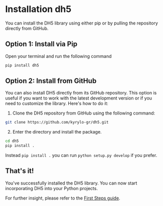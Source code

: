 # Installation dh5

You can install the DH5 library using either pip or by pulling the repository directly from GitHub.

## Option 1: Install via Pip

Open your terminal and run the following command

```sh
pip install dh5
```

## Option 2: Install from GitHub

You can also install DH5 directly from its GitHub repository. This option is useful if you want to work with the latest development version or if you need to customize the library. Here's how to do it:

1. Clone the DH5 repository from GitHub using the following command:

```sh
git clone https://github.com/kyrylo-gr/dh5.git
```

2. Enter the directory and install the package.

```sh
cd dh5
pip install .
```

Instead `pip install .` you can run `python setup.py develop` if you prefer.

## That's it!

You've successfully installed the DH5 library. You can now start incorporating DH5 into your Python projects.

For further insight, please refer to the [First Steps guide](first_steps.md).
